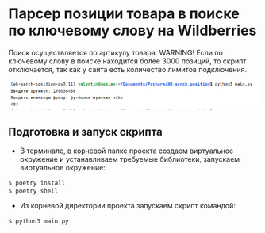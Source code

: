# Парсер позиции товара в поиске по ключевому слову на Wildberries
Поиск осуществляется по артикулу товарa. WARNING! Если по ключевому слову в поиске находится более 3000 позиций, 
то скрипт отключается, так как у сайта есть количество лимитов подключения.

![Screenshot](https://github.com/valhallajazzy/WB_parser/blob/main/picture_for_readme/picture.png)

## Подготовка и запуск скрипта

* В терминале, в корневой папке проекта создаем виртуальное окружение и устанавливаем
требуемые библиотеки, запускаем виртуальное окружение:

```console
$ poetry install
$ poetry shell
```

* Из корневой директории проекта запускаем скрипт командой:

```console
$ python3 main.py
```
